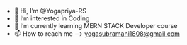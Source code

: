 - 👋 Hi, I’m @Yogapriya-RS
- 👀 I’m interested in Coding
- 🌱 I’m currently learning MERN STACK Developer course
- 📫 How to reach me --> yogasubramani1808@gmail.com

<!---
Yogapriya-RS/Yogapriya-RS is a ✨ special ✨ repository because its `README.md` (this file) appears on your GitHub profile.
You can click the Preview link to take a look at your changes.
--->
